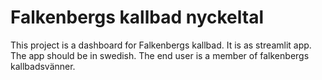 # Falkenbergs kallbad nyckeltal
This project is a dashboard for Falkenbergs kallbad. 
It is as streamlit app. 
The app should be in swedish.
The end user is a member of falkenbergs kallbadsvänner. 